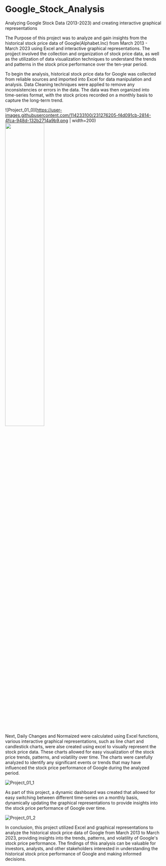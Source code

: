 # Google_Stock_Analysis
Analyzing Google Stock Data (2013-2023) and creating interactive graphical representations

The Purpose of this project was to analyze and gain insights from the historical stock price data of Google(Alphabet.Inc) from March 2013 - March 2023 using Excel and interactive graphical representations. The projject involved the collection and organization of stock price data, as well as the utilization of data visualization techniques to understand the trends and patterns in the stock price performance over the ten-year period.

To begin the analysis, historical stock price data for Google was collected from reliable sources and imported into Excel for data manipulation and analysis. Data Cleaning techniques were applied to remove any inconsistencies or errors in the data. The data was then organized into time-series format, with the stock prices recorded on a monthly basis to capture the long-term trend.

![Project_01_0](https://user-images.githubusercontent.com/114233100/231276205-f4d091cb-2814-4fca-948d-132b2714a9b9.png | width=200)
<img src="https://user-images.githubusercontent.com/114233100/231276205-f4d091cb-2814-4fca-948d-132b2714a9b9.png" width=50% height=50%>

Next, Daily Changes and Normaized were calculated using Excel functions, various interactive graphical representations, such as line chart and candlestick charts, were alse created using excel to visually represent the stock price data. These charts allowed for easy visualization of the stock price trends, patterns, and volatility over time. The charts were carefully analyzed to identify any significant events or trends that may have influenced the stock price performance of Google during the analyzed period.

![Project_01_1](https://user-images.githubusercontent.com/114233100/231272696-88dcc69e-eb31-458a-9798-0bea4efe92d8.png)

As part of this project, a dynamic dashboard was created that allowed for easy switching between different time-series on a monthly basis, dynamically updating the graphical representations to provide insights into the stock price performance of Google over time.

![Project_01_2](https://user-images.githubusercontent.com/114233100/231272829-556ceff6-8454-4e77-aafb-37897e651c22.png)

In conclusion, this project utilized Excel and graphical representations to analyze the historical stock price data of Google from March 2013 to March 2023, providing insights into the trends, patterns, and volatility of Google's stock price performance. The findings of this analysis can be valuable for investors, analysts, and other stakeholders interested in understanding the historical stock price performance of Google and making informed decisions.
